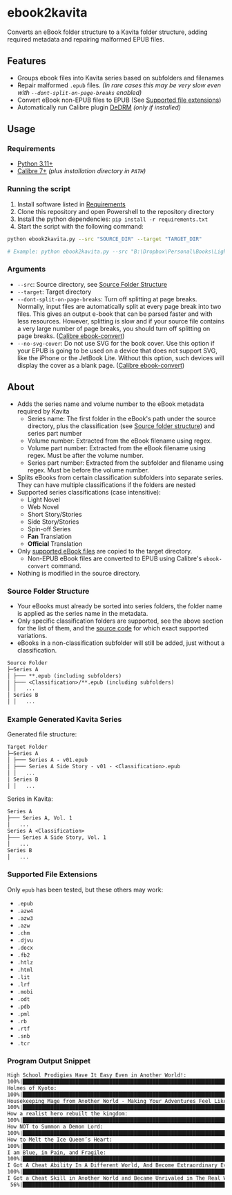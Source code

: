 # ebook2kavita

Converts an eBook folder structure to a Kavita folder structure, adding required metadata and repairing malformed EPUB files.

## Features

- Groups ebook files into Kavita series based on subfolders and filenames
- Repair malformed `.epub` files. *(In rare cases this may be very slow even with `--dont-split-on-page-breaks` enabled)*
- Convert eBook non-EPUB files to EPUB (See [Supported file extensions](#supported-file-extensions))
- Automatically run Calibre plugin [DeDRM](https://github.com/noDRM/DeDRM_tools) *(only if installed)*

## Usage

### Requirements

- [Python 3.11+](https://www.python.org/downloads/)
- [Calibre 7+](https://calibre-ebook.com/) *(plus installation directory in `PATH`)*

### Running the script

1. Install software listed in [Requirements](#requirements)
1. Clone this repository and open Powershell to the repository directory
1. Install the python dependencies: `pip install -r requirements.txt`
1. Start the script with the following command:

```bash
python ebook2kavita.py --src "SOURCE_DIR" --target "TARGET_DIR"

# Example: python ebook2kavita.py --src "B:\Dropbox\Personal\Books\Light Novels, Manga\Just Light Novels" --target "B:\Media Server\Light Novels"
```

### Arguments

- `--src`: Source directory, see [Source Folder Structure](#source-folder-structure)
- `--target`: Target directory
- `--dont-split-on-page-breaks`: Turn off splitting at page breaks. Normally, input files are automatically split at every page break into two files. This gives an output e-book that can be parsed faster and with less resources. However, splitting is slow and if your source file contains a very large number of page breaks, you should turn off splitting on page breaks. ([Calibre ebook-convert](https://manual.calibre-ebook.com/generated/en/ebook-convert.html#cmdoption-ebook-convert-epub-output-dont-split-on-page-breaks))
- `--no-svg-cover`: Do not use SVG for the book cover. Use this option if your EPUB is going to be used on a device that does not support SVG, like the iPhone or the JetBook Lite. Without this option, such devices will display the cover as a blank page. ([Calibre ebook-convert](https://manual.calibre-ebook.com/generated/en/ebook-convert.html#cmdoption-ebook-convert-epub-output-no-svg-cover))

## About

- Adds the series name and volume number to the eBook metadata required by Kavita
  - Series name: The first folder in the eBook's path under the source directory, plus the classification (see [Source folder structure](#source-folder-structure)) and series part number
  - Volume number: Extracted from the eBook filename using regex.
  - Volume part number: Extracted from the eBook filename using regex. Must be after the volume number.
  - Series part number: Extracted from the subfolder and filename using regex. Must be before the volume number.
- Splits eBooks from certain classification subfolders into separate series. They can have multiple classifications if the folders are nested
- Supported series classifications (case intensitive):
  - Light Novel
  - Web Novel
  - Short Story/Stories
  - Side Story/Stories
  - Spin-off Series
  - **Fan** Translation
  - **Official** Translation
- Only [supported eBook files](#supported-file-extensions) are copied to the target directory.
  - Non-EPUB eBook files are converted to EPUB using Calibre's `ebook-convert` command.
- Nothing is modified in the source directory.

### Source Folder Structure

- Your eBooks must already be sorted into series folders, the folder name is applied as the series name in the metadata.
- Only specific classification folders are supported, see the above section for the list of them, and the [source code](https://github.com/getBoolean/ebook2kavita/blob/c41f2e5e154e2aaec9584c37f13282e2860d9f6d/ebook2kavita.py#L429) for which exact supported variations.
- eBooks in a non-classification subfolder will still be added, just without a classification.

```txt
Source Folder
├─Series A
│ ├─── **.epub (including subfolders)
│ ├─── <Classification>/**.epub (including subfolders)
│ │   ...
│ Series B
│ │   ...

```

### Example Generated Kavita Series

Generated file structure:

```txt
Target Folder
├─Series A
│ ├─── Series A - v01.epub
│ ├─── Series A Side Story - v01 - <Classification>.epub
│ │   ...
│ Series B
│ │   ...
```

Series in Kavita:

```txt
Series A
├─── Series A, Vol. 1
│   ...
Series A <Classification>
├─── Series A Side Story, Vol. 1
│   ...
Series B
│   ...
```

### Supported File Extensions

Only `epub` has been tested, but these others may work:

- `.epub`
- `.azw4`
- `.azw3`
- `.azw`
- `.chm`
- `.djvu`
- `.docx`
- `.fb2`
- `.htlz`
- `.html`
- `.lit`
- `.lrf`
- `.mobi`
- `.odt`
- `.pdb`
- `.pml`
- `.rb`
- `.rtf`
- `.snb`
- `.tcr`

### Program Output Snippet

```txt
High School Prodigies Have It Easy Even in Another World!:
100%|██████████████████████████████████████████████████████████████████████████████████████████████████████████████████████████████████████| 7/7 [00:04<00:00,  1.58it/s] 
Holmes of Kyoto:
100%|████████████████████████████████████████████████████████████████████████████████████████████████████████████████████████████████████| 14/14 [00:07<00:00,  1.82it/s] 
Housekeeping Mage from Another World - Making Your Adventures Feel Like Home!:
100%|██████████████████████████████████████████████████████████████████████████████████████████████████████████████████████████████████████| 3/3 [00:01<00:00,  1.57it/s] 
How a realist hero rebuilt the kingdom:
100%|████████████████████████████████████████████████████████████████████████████████████████████████████████████████████████████████████| 17/17 [00:10<00:00,  1.57it/s] 
How NOT to Summon a Demon Lord:
100%|████████████████████████████████████████████████████████████████████████████████████████████████████████████████████████████████████| 14/14 [00:16<00:00,  1.16s/it] 
How to Melt the Ice Queen’s Heart:
100%|██████████████████████████████████████████████████████████████████████████████████████████████████████████████████████████████████████| 1/1 [00:00<00:00,  2.16it/s] 
I am Blue, in Pain, and Fragile:
100%|██████████████████████████████████████████████████████████████████████████████████████████████████████████████████████████████████████| 1/1 [00:00<00:00,  1.89it/s] 
I Got A Cheat Ability In A Different World, And Become Extraordinary Even In The Real World:
100%|██████████████████████████████████████████████████████████████████████████████████████████████████████████████████████████████████████| 9/9 [00:04<00:00,  1.87it/s] 
I Got a Cheat Skill in Another World and Became Unrivaled in The Real World, Too:
 56%|██████████████████████████████████████████████████████████████████████████▍                                                           | 5/9 [00:02<00:02,  1.97it/s]
```
